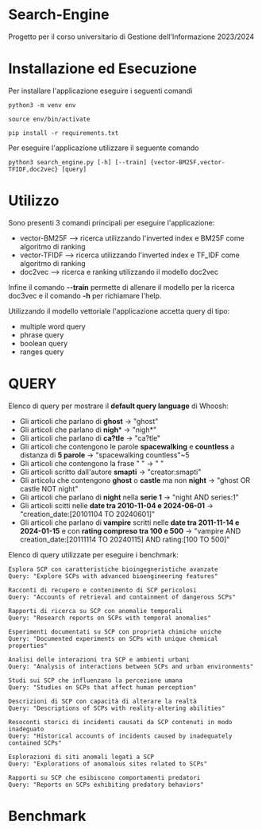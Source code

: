 # Search-Engine

Progetto per il corso universitario di Gestione dell'Informazione 2023/2024

# Installazione ed Esecuzione

Per installare l'applicazione eseguire i seguenti comandi
    
    python3 -m venv env
    
    source env/bin/activate
    
    pip install -r requirements.txt

Per eseguire l'applicazione utilizzare il seguente comando
    
    python3 search_engine.py [-h] [--train] {vector-BM25F,vector-TFIDF,doc2vec} [query]

# Utilizzo
Sono presenti 3 comandi principali per eseguire l'applicazione:
* vector-BM25F --> ricerca utilizzando l'inverted index e BM25F come algoritmo di ranking
* vector-TFIDF --> ricerca utilizzando l'inverted index e TF_IDF come algoritmo di ranking
* doc2vec --> ricerca e ranking utilizzando il modello doc2vec

Infine il comando **--train** permette di allenare il modello per la ricerca doc3vec e il comando **-h** per richiamare l'help.
  
Utilizzando il modello vettoriale l'applicazione accetta query di tipo:
* multiple word query
* phrase query
* boolean query
* ranges query

# QUERY
Elenco di query per mostrare il **default query language** di Whoosh:
* Gli articoli che parlano di **ghost** -> "ghost"
* Gli articoli che parlano di **nigh*** -> "nigh*"
* Gli articoli che parlano di **ca?tle** -> "ca?tle"
* Gli articoli che contengono le parole **spacewalking** e **countless** a distanza di **5 parole** -> "spacewalking countless"~5
* Gli articoli che contengono la frase " " -> " "
* Gli articoli scritto dall'autore **smapti** -> "creator:smapti"
* Gli articolu che contengono **ghost** o **castle** ma non **night** -> "ghost OR castle NOT night"
* Gli articoli che parlano di **night** nella **serie 1** -> "night AND series:1"
* Gli articoli scitti nelle **date tra 2010-11-04 e 2024-06-01** -> "creation_date:[20101104 TO 20240601]"
* Gli articoli che parlano di **vampire** scritti nelle **date tra 2011-11-14 e 2024-01-15** e con **rating compreso tra 100 e 500** -> "vampire AND creation_date:[20111114 TO 20240115] AND rating:[100 TO 500]"

Elenco di query utilizzate per eseguire i benchmark:

    Esplora SCP con caratteristiche bioingegneristiche avanzate
    Query: "Explore SCPs with advanced bioengineering features"

    Racconti di recupero e contenimento di SCP pericolosi
    Query: "Accounts of retrieval and containment of dangerous SCPs"

    Rapporti di ricerca su SCP con anomalie temporali
    Query: "Research reports on SCPs with temporal anomalies"

    Esperimenti documentati su SCP con proprietà chimiche uniche
    Query: "Documented experiments on SCPs with unique chemical properties"

    Analisi delle interazioni tra SCP e ambienti urbani
    Query: "Analysis of interactions between SCPs and urban environments"

    Studi sui SCP che influenzano la percezione umana
    Query: "Studies on SCPs that affect human perception"

    Descrizioni di SCP con capacità di alterare la realtà
    Query: "Descriptions of SCPs with reality-altering abilities"

    Resoconti storici di incidenti causati da SCP contenuti in modo inadeguato
    Query: "Historical accounts of incidents caused by inadequately contained SCPs"

    Esplorazioni di siti anomali legati a SCP
    Query: "Explorations of anomalous sites related to SCPs"

    Rapporti su SCP che esibiscono comportamenti predatori
    Query: "Reports on SCPs exhibiting predatory behaviors"

# Benchmark
